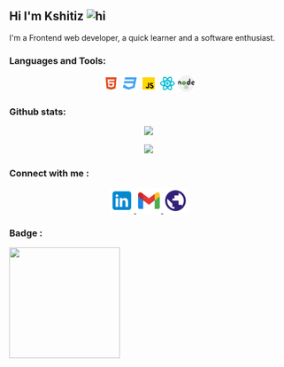 ## Hi I'm Kshitiz <img src="https://user-images.githubusercontent.com/1303154/88677602-1635ba80-d120-11ea-84d8-d263ba5fc3c0.gif" width="28px" alt="hi">

I'm a Frontend web developer, a quick learner and a software enthusiast. 


### Languages and Tools:

<div align="center">
<img height="30" padding = "0.5rem" src="https://raw.githubusercontent.com/Utkarsh-190/Utkarsh-190/main/assets/html.svg">
<img height="30" padding = "0.5rem" src="https://raw.githubusercontent.com/Utkarsh-190/Utkarsh-190/main/assets/css.svg">
<img height="30" padding = "0.5rem" src="https://raw.githubusercontent.com/Utkarsh-190/Utkarsh-190/main/assets/javascript.svg">
<img height="30" padding = "0.5rem" src="https://raw.githubusercontent.com/Utkarsh-190/Utkarsh-190/main/assets/react.svg">
<img height="30" padding = "0.5rem" src="https://raw.githubusercontent.com/Utkarsh-190/Utkarsh-190/main/assets/nodejs.png">
</div>


### Github stats:

<p align="center"> <img width="48%" src="https://github-readme-stats.vercel.app/api?username=KshitizPratap&show_icons=true&theme=tokyonight&hide=stars&include_all_commits=true" /> </p>

<p align="center"> <img width="48%" src="https://github-readme-streak-stats.herokuapp.com/?user=KshitizPratap&theme=tokyonight" /> </p>
  

### Connect with me  :

<div align="center">
   <a href="https://www.linkedin.com/in/kshitiz-pratap-singh-00b57b209/" ><img src="https://raw.githubusercontent.com/Utkarsh-190/Utkarsh-190/main/assets/linkedin.svg" height="45px" padding = "0.5rem"/>  </a>
  <a href="mailto:kshitiz100mit@gmail.com" ><img src="https://raw.githubusercontent.com/Utkarsh-190/Utkarsh-190/main/assets/gmail.svg" alt="Utkarsh Tyagi | Gmail" height="45px" padding = "0.5rem"/>  </a>
  <a href="https://kshitizpratap.github.io/VS-Portfolio/" > <img src="https://raw.githubusercontent.com/Utkarsh-190/Utkarsh-190/main/assets/globe.png" alt="Utkarsh Tyagi | Website" height="45px" padding = "0.5rem"/>  </a>
</div>

### Badge :
<div>
  <img src = "https://www.holopin.io/_next/image?url=https%3A%2F%2Fassets.holopin.io%2FeyJidWNrZXQiOiJob2xvcGluLWFzc2V0cyIsImtleSI6ImFzc2V0cy9jbDhlcTN6OWMwMzU3MDlsM2Z4OTluOHg2IiwiZWRpdHMiOnsicm90YXRlIjpudWxsfX0%3D&w=1920&q=75" height="200px" width="200px"/>
</div>
